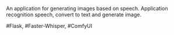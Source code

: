 An application for generating images based on speech. 
Application recognition speech, convert to text and generate image.

#Flask, #Faster-Whisper, #ComfyUI
